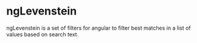 ngLevenstein
============

ngLevenstein is a set of filters for angular to filter best matches in a list of values based on search text.
